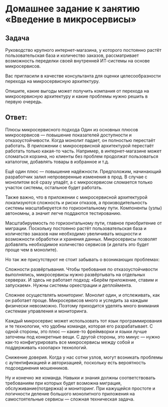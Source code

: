 # Домашнее задание к занятию «Введение в микросервисы»

## Задача

Руководство крупного интернет-магазина, у которого постоянно растёт пользовательская база и количество заказов, рассматривает возможность переделки своей внутренней   ИТ-системы на основе микросервисов. 

Вас пригласили в качестве консультанта для оценки целесообразности перехода на микросервисную архитектуру. 

Опишите, какие выгоды может получить компания от перехода на микросервисную архитектуру и какие проблемы нужно решить в первую очередь.

## Ответ:

Плюсы микросервисного подхода
Один из основных плюсов микросервисов — повышение показателей доступности и отказоустойчивости. Когда монолит падает, он полностью перестаёт работать. В приложении с микросервисной архитектурой перестаёт работать только какая-то часть. Например, в интернет-магазине может сломаться корзина, но клиенты без проблем продолжат пользоваться каталогом, добавлять товары в избранное и т.д. 

Ещё один плюс — повышение надёжности. Предположим, начинающий разработчик залил непроверенные изменения в прод. В случае с монолитом всё сразу упадёт, а с микросервисом сломается только участок системы, остальное будет работать. 

Также важно, что в приложении с микросервисной архитектурой локализуются сложность и риски отказов, а производительность системы масштабируется по горизонтальному пути. Компоненты (узлы) автономны, а значит легче поддаются тестированию. 

Масштабируемость по горизонтальному пути, главное приобритение от миграции. Поскольку постоянно растёт пользовательская база и количество заказов нам необходимо увеличивать мощности и возможности обработки и хранения данных. Микросервисы позволят добавлять необходимое количество сервисов (и делать это будет проще чем в монолите).

Но так же присутствуют не стоит забывать о возникающих проблемах: 

Сложности развёртывания. Чтобы требования по отказоустойчивости выполнялись, микросервисы нужно развёртывать на отдельных серверах. И здесь не работает подход: «Берём приложение, ставим и запускаем». Нужны системы оркестрации и деплоймента. 

Сложнее осуществлять мониторинг. Монолит один, и отслеживать, как он работает проще. Микросервисов много и уследить за каждым физически невозможно. Поэтому приходится уделять много внимания системам управления и мониторинга.

Каждый микросервис может использовать тот язык программирования и те технологии, что удобны команде, которая его разрабатывает. С одной стороны, это плюс — какие-то фреймворки и языки лучше заточены под конкретные вещи. С другой стороны, это минус — нужно как-то конфигурировать все микросервисы между собой и поддерживать «зоопарк» технологий. 

Снижение доверия. Когда у нас сотни узлов, могут возникать проблемы с аутентификацией и авторизацией, поскольку есть вероятность подсоединения мошенников. 

Ну и конечно же команда. Навыки и знания должны соответствовать требованиям при которых будет возможна миграция, обслуживание(потдержка) и мониторинг. При кажущейся простоте и логичности деление большого монолитного приложения на самостоятельные сервисы — сложная техническая задача. 

